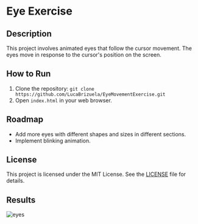 # Eye Exercise

## Description
This project involves animated eyes that follow the cursor movement. The eyes move in response to the cursor's position on the screen.

## How to Run
1. Clone the repository: `git clone https://github.com/LucaBrizuela/EyeMovementExercise.git`
2. Open `index.html` in your web browser.

## Roadmap
- Add more eyes with different shapes and sizes in different sections.
- Implement blinking animation.

## License
This project is licensed under the MIT License. See the [LICENSE](LICENSE.txt) file for details.

## Results 
![eyes](EyeMovementExerciseExample.gif)
